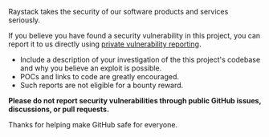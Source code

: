 Raystack takes the security of our software products and services seriously.

If you believe you have found a security vulnerability in this project, you can report it to us directly using [private vulnerability reporting][].

- Include a description of your investigation of the this project's codebase and why you believe an exploit is possible.
- POCs and links to code are greatly encouraged.
- Such reports are not eligible for a bounty reward.

**Please do not report security vulnerabilities through public GitHub issues, discussions, or pull requests.**

Thanks for helping make GitHub safe for everyone.

[private vulnerability reporting]: https://github.com/raystack/meteor/security/advisories
